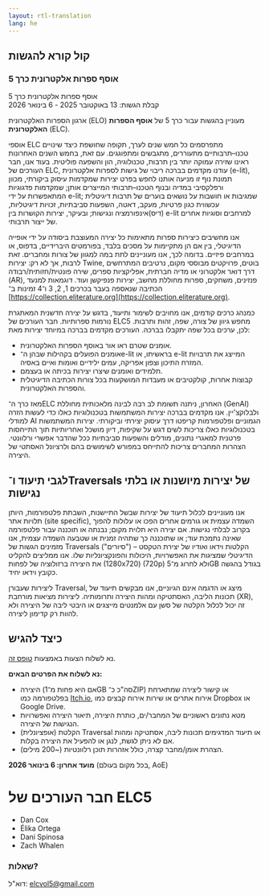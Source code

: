 ```yaml
---
layout: rtl-translation
lang: he
---
```


## קול קורא להגשות

### אוסף ספרות אלקטרונית כרך 5

אוסף ספרות אלקטרונית כרך 5  
 קבלת הגשות: 13 באוקטובר 2025 \- 6 בינואר 2026

ארגון הספרות האלקטרונית (ELO) מעוניין בהגשות עבור כרך 5 של **אוסף הספרות האלקטרונית** (ELC).

אוספי ELC מתפרסמים כל חמש שנים לערך, תקופה שחושפת כיצד שינויים טכנו–תרבותיים מתעוררים, מתגבשים ומתפוגגים. עם זאת, בחמש השנים האחרונות ראינו שזירה עמוקה יותר בין תרבות, טכנולוגיה, הון והשפעה פוליטית. בעוד אנו, חבר העורכים של ELC, עודנו מקדמים בברכה ריבוי של גישות לספרות אלקטרונית (e-lit), תמונת נוף זו מניעה אותנו לחפש בפרט יצירות שמקדמות עיסוק ביקורתי, מכוון ורפלקסיבי במדיה ובנוף הטכנו–תרבותי המייצרים אותן; שמקדמות פדגוגיות המתאפשרות על ידי e-lit; שמגיבות או חושבות על נושאים בוערים של תרבות דיגיטלית עכשווית כגון פרטיות, מעקב, דאטה, השפעות סביבתיות, זכויות דיגיטליות, (דיס)אינפורמציה ונגישות; ובעיקר, יצירות הקושרות בין e-lit למרחבים וסוגיות אחרים של ייצור תרבותי.

אנו מחשיבים כיצירות ספרות מתאימות כל יצירה המעוצבת ביסודה על ידי אופייה הדיגיטלי, בין אם הן מתקיימות על מסכים בלבד, בפורמטים היברידיים, בדפוס, או במרחבים פיזיים. בדומה לכך, אנו מעוניינים לתת במה למגוון של צורות ומחברים. זאת לרבות, אך לא רק: יצירות Twine, בוטים, פרויקטים מבוססי מקום, נרטיבים המתרחשים דרך דואר אלקטרוני או מדיה חברתית, אפליקציות ספרים, שירה פונטית/חזותית/רבודה (AR), פנזינים, משחקים, ספרות מחוללת מחשב, יצירות פנפיקשן ועוד. דוגמאות למנעד הכתיבה שנאספה בעבר בכרכים 1, 2, 3 ו־4 זמינות ב־ [https://collection.eliterature.org](https://collection.eliterature.org).

כמנהג כרכים קודמים, אנו מחויבים לשימור ותיעוד, בדגש על יצירה חדשנית המאתגרת נורמות ספרותיות. חבר העורכים של ELC5 מחפש גיוון של צורה, שפה, זהות ותרבות. לכן, ערכים בכל שפה יתקבלו בברכה. העורכים מקדמים בברכה במיוחד יצירות מאת:

* אומנים שטרם ראו אור באוסף הספרות האלקטרונית.  
* אומנים הפועלים בקהילות שבהן ה־e-lit בראשיתו, או e-lit המייצג את תרבויות המזרח התיכון וצפון אפריקה, עמים ילידיים ואומות ואיים באסיה.  
* תלמידים ואומנים שיצרו יצירות בכיתה או בעצמם.  
* קבוצות אחרות, קולקטיבים או מעבדות המושקעות בכל צורות הכתיבה הדיגיטלית והספרות האלקטרונית.

מאז כרך ה־ELC האחרון, ניתנה תשומת לב רבה לבינה מלאכותית מחוללת (GenAI) ולבלוקצ'יין. אנו מקדמים בברכה יצירות המשתמשות בטכנולוגיות כאלו כדי לעשות הזרה למודלי AI הגמוניים ופלטפורמות קריפטו דרך עיסוק יצירתי וביקורתי. יצירות המשתמשות בטכנולוגיות כאלו צריכות לשים דגש על שקיפות, דיון מושכל ואחריותיות תוך התייחסות פרטנית למאגרי נתונים, מודלים והשפעות סביבתיות ככל שהדבר אפשרי ורלוונטי. הצהרות המחברים צריכות להתייחס במפורש לשימושים בהם ולרציונל האסתטי של היצירה.

## לגבי תיעוד ו־Traversals של יצירות מיושנות או בלתי נגישות

אנו מעוניינים לכלול תיעוד של יצירות שבשל התיישנות, השבתת פלטפורמות, היותן תלויות אתר (site specific), השמדה עצמית או גורמים אחרים הפכו או עלולות להפוך בקרוב לבלתי נגישות. אם יצירה היא תלוית מקום; נבנתה או תוכננה עבור פלטפורמה שאינה נתמכת עוד; או שתוכננה כך שתהיה זמנית או שטבעה השמדה עצמית, אנו מזמינים הגשות של Traversals ("סיורים") – הקלטות וידאו ואודיו של יצירת הטקסט הדיגיטלי שמציגות את האפשרויות, היכולות והפונקציונליות שלו. אנו ממליצים להקליט את היצירה ברזולוציה של לפחות (1280x720) (720p) ולא לחרוג מ־5GB בגודל בהגשה כקובץ וידאו יחיד.

ליצירות שעבורן Traversal, מיצג או הדגמה אינם הגיוניים, אנו מבקשים תיעוד של תכונות הליבה, האסתטיקה ומהות היצירה ותרומותיה. ליצירות מציאות מורחבת (XR), זה יכול לכלול הקלטה של ​​סשן עם אלמנטים מייצגים או היבטי ליבה של היצירה ולא להוות רק קדימון ליצירה.

## כיצד להגיש

נא לשלוח הצעות באמצעות [טופס זה](https://forms.gle/Ftir1rj4NBoBBNJJA).

**נא לשלוח את הפרטים הבאים:**

* היצירה (אם היא פחות מ־1GB סה"כ כ־ZIP) או קישור ליצירה שמתארחת בפלטפורמה כמו [Itch.io](https://itch.io), אירוח אתרים או שירות אירוח קבצים כמו Dropbox או Google Drive.  
* מטא נתונים ראשוניים של המחבר/ים, כותרת היצירה, תיאור היצירה ואפשרויות הנגישות של היצירה.  
* (אופציונלית) הקלטת Traversal או תיעוד המדגימים תכונות ליבה, אסתטיקה ומהות אם לא ניתן לגשת, לנגן או להפעיל את היצירה בקלות.  
* הצהרת אומן/מחבר קצרה, כולל אזהרות תוכן רלוונטיות (\~200 מילים).

 **מועד אחרון: 6 בינואר 2026** (בכל מקום בעולם, AoE)
 
# חבר העורכים של ELC5

* Dan Cox  
* Élika Ortega  
* Dani Spinosa  
* Zach Whalen

### **שאלות?**

דוא"ל: [elcvol5@gmail.com](mailto:elcvol5@gmail.com) 

